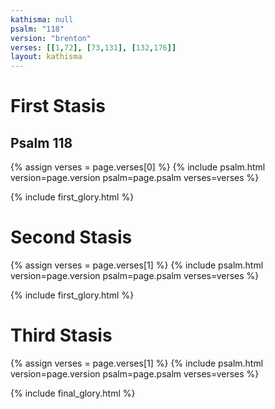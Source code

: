 ```yaml
---
kathisma: null
psalm: "118"
version: "brenton"
verses: [[1,72], [73,131], [132,176]]
layout: kathisma
---
```


<h1 class="stasis-header">First Stasis</h1>

<h2 class="psalm-title">Psalm 118</h2>

{% assign verses = page.verses[0] %}
{% include psalm.html version=page.version psalm=page.psalm verses=verses %}

{% include first_glory.html %}

<h1 class="stasis-header">Second Stasis</h1>

{% assign verses = page.verses[1] %}
{% include psalm.html version=page.version psalm=page.psalm verses=verses %}

{% include first_glory.html %}

<h1 class="stasis-header">Third Stasis</h1>

{% assign verses = page.verses[1] %}
{% include psalm.html version=page.version psalm=page.psalm verses=verses %}

{% include final_glory.html %}

